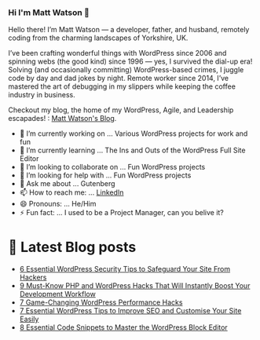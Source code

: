 ### Hi I'm Matt Watson 👋

Hello there! I’m Matt Watson — a developer, father, and husband, remotely coding from the charming landscapes of Yorkshire, UK. 

I’ve been crafting wonderful things with WordPress since 2006 and spinning webs (the good kind) since 1996 — yes, I survived the dial-up era! Solving (and occasionally committing) WordPress-based crimes, I juggle code by day and dad jokes by night. Remote worker since 2014, I’ve mastered the art of debugging in my slippers while keeping the coffee industry in business.

Checkout my blog, the home of my WordPress, Agile, and Leadership escapades! : [Matt Watson's Blog](https://mattwatson.blog).

- 🔭 I’m currently working on ... Various WordPress projects for work and fun
- 🌱 I’m currently learning ... The Ins and Outs of the WordPress Full Site Editor
- 👯 I’m looking to collaborate on ... Fun WordPress projects
- 🤔 I’m looking for help with ... Fun WordPress projects
- 💬 Ask me about ... Gutenberg
- 📫 How to reach me: ... [LinkedIn](https://www.linkedin.com/in/matt-watson/) 
- 😄 Pronouns: ... He/Him
- ⚡ Fun fact: ... I used to be a Project Manager, can you belive it?

# 📌 Latest Blog posts
<!-- BLOG-POST-LIST:START -->
- [6 Essential WordPress Security Tips to Safeguard Your Site From Hackers](https://mattwatson.blog/6-essential-wordpress-security-tips-to-safeguard-your-site-from-hackers)
- [9 Must-Know PHP and WordPress Hacks That Will Instantly Boost Your Development Workflow](https://mattwatson.blog/9-must-know-php-and-wordpress-hacks-that-will-instantly-boost-your-development-workflow)
- [7 Game-Changing WordPress Performance Hacks](https://mattwatson.blog/7-game-changing-wordpress-performance-hacks)
- [7 Essential WordPress Tips to Improve SEO and Customise Your Site Easily](https://mattwatson.blog/7-essential-wordpress-tips-to-improve-seo-and-customise-your-site-easily)
- [8 Essential Code Snippets to Master the WordPress Block Editor](https://mattwatson.blog/8-essential-code-snippets-to-master-the-wordpress-block-editor)
<!-- BLOG-POST-LIST:END -->
